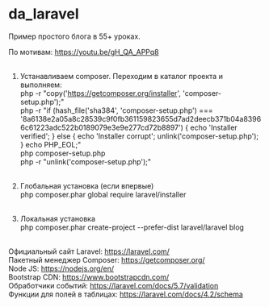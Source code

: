 # da_laravel
Пример простого блога в 55+ уроках.

По мотивам: https://youtu.be/gH_QA_APPq8 <br><br>

1.  Устанавливаем composer. Переходим в каталог проекта и выполняем:<br>
php -r "copy('https://getcomposer.org/installer', 'composer-setup.php');"<br>
php -r "if (hash_file('sha384', 'composer-setup.php') === '8a6138e2a05a8c28539c9f0fb361159823655d7ad2deecb371b04a83966c61223adc522b0189079e3e9e277cd72b8897') { echo 'Installer verified'; } else { echo 'Installer corrupt'; unlink('composer-setup.php'); } echo PHP_EOL;"<br>
php composer-setup.php<br>
php -r "unlink('composer-setup.php');"<br><br>

2.  Глобальная установка (если впервые) <br>
php composer.phar global require laravel/installer <br><br>

3.  Локальная установка <br>
php composer.phar create-project --prefer-dist laravel/laravel blog<br><br>

Официальный сайт Laravel: https://laravel.com/<br>
Пакетный менеджер Composer: https://getcomposer.org/<br>
Node JS: https://nodejs.org/en/<br>
Bootstrap CDN: https://www.bootstrapcdn.com/<br>
Обработчики событий: https://laravel.com/docs/5.7/validation<br>
Функции для полей в таблицах: https://laravel.com/docs/4.2/schema


